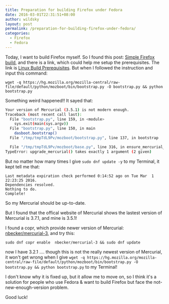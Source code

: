 ```yaml
---
title: Preparation for building Firefox under Fedora
date: 2016-03-01T22:31:51+08:00
author: wildsky
layout: post
permalink: /preparation-for-building-firefox-under-fedora/
categories:
  - Firefox
  - Fedora
---
```


Today, I want to build Firefox myself. So I found this post: [Simple Firefox build](https://developer.mozilla.org/en-US/docs/Mozilla/Developer_guide/Build_Instructions/Simple_Firefox_build), and there is a link, which could help me setup the prerequisites. The link is [Linux Build Prerequisites](https://developer.mozilla.org/en-US/docs/Mozilla/Developer_guide/Build_Instructions/Simple_Firefox_build/Linux_and_MacOS_build_preparation). But when I followed the instruction and input this command:

`wget -q https://hg.mozilla.org/mozilla-central/raw-file/default/python/mozboot/bin/bootstrap.py -O bootstrap.py && python bootstrap.py`

Something weird happened!! It sayed that:

```bash
Your version of Mercurial (3.5.1) is not modern enough.
Traceback (most recent call last):
  File "bootstrap.py", line 159, in <module>
    sys.exit(main(sys.argv))
  File "bootstrap.py", line 150, in main
    dasboot.bootstrap()
  File "/tmp/tmpTdL9Pv/mozboot/bootstrap.py", line 137, in bootstrap

  File "/tmp/tmpTdL9Pv/mozboot/base.py", line 316, in ensure_mercurial_modern
TypeError: upgrade_mercurial() takes exactly 1 argument (2 given)

```

But no matter how many times I give `sudo dnf update -y` to my Terminal, it kept tell me that:

```
Last metadata expiration check performed 0:14:52 ago on Tue Mar  1 22:23:25 2016.
Dependencies resolved.
Nothing to do.
Complete!
```

So my Mercurial should be up-to-date.

But I found that the offical website of Mercurial shows the lastest version of Mercurial is 3.7.1, and mine is 3.5.1!

I found a copr, which provide newer version of Mercurial: [nbecker/mercurial-3](http://copr-fe.cloud.fedoraproject.org/coprs/nbecker/mercurial-3/packages/), and try this:

`sudo dnf copr enable  nbecker/mercurial-3 && sudo dnf update`

now I have 3.2.1 .... though this is not the really newest version of Mercurial, it won't get wrong when I give `wget -q https://hg.mozilla.org/mozilla-central/raw-file/default/python/mozboot/bin/bootstrap.py -O bootstrap.py && python bootstrap.py` to my Terminal!

I don't know why it is fixed up, but it allow me to move on, so I think it's a solution for people who use Fedora & want to build Firefox but face the not-new-enough-version problem.

Good luck!

